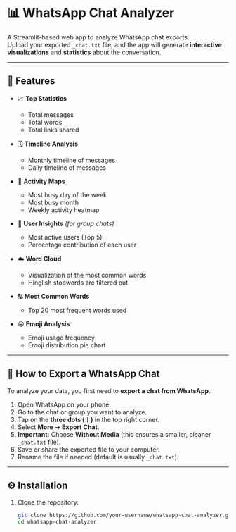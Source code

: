 # 📊 WhatsApp Chat Analyzer  

A Streamlit-based web app to analyze WhatsApp chat exports.  
Upload your exported `_chat.txt` file, and the app will generate **interactive visualizations** and **statistics** about the conversation.  

---

## 🚀 Features  

- 📈 **Top Statistics**  
  - Total messages  
  - Total words  
  - Total links shared  

- 🗓 **Timeline Analysis**  
  - Monthly timeline of messages  
  - Daily timeline of messages  

- 📅 **Activity Maps**  
  - Most busy day of the week  
  - Most busy month  
  - Weekly activity heatmap  

- 👥 **User Insights** *(for group chats)*  
  - Most active users (Top 5)  
  - Percentage contribution of each user  

- ☁️ **Word Cloud**  
  - Visualization of the most common words  
  - Hinglish stopwords are filtered out  

- 🔠 **Most Common Words**  
  - Top 20 most frequent words used  

- 😀 **Emoji Analysis**  
  - Emoji usage frequency  
  - Emoji distribution pie chart  

---

## 📂 How to Export a WhatsApp Chat  

To analyze your data, you first need to **export a chat from WhatsApp**.  

1. Open WhatsApp on your phone.  
2. Go to the chat or group you want to analyze.  
3. Tap on the **three dots (⋮)** in the top right corner.  
4. Select **More → Export Chat**.  
5. **Important:** Choose **Without Media** (this ensures a smaller, cleaner `_chat.txt` file).  
6. Save or share the exported file to your computer.  
7. Rename the file if needed (default is usually `_chat.txt`).  

---

## ⚙️ Installation  

1. Clone the repository:
   ```bash
   git clone https://github.com/your-username/whatsapp-chat-analyzer.git
   cd whatsapp-chat-analyzer
